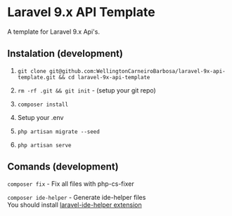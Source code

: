 # Laravel 9.x API Template

A template for Laravel 9.x Api's.

## Instalation (development)

1. `git clone git@github.com:WellingtonCarneiroBarbosa/laravel-9x-api-template.git && cd laravel-9x-api-template`

2. `rm -rf .git && git init` - (setup your git repo)

3. `composer install`

4. Setup your .env

5. `php artisan migrate --seed`

6. `php artisan serve`

## Comands (development)

`composer fix` - Fix all files with php-cs-fixer

`composer ide-helper` - Generate ide-helper files
<br>
You should install [laravel-ide-helper extension](https://marketplace.visualstudio.com/items?itemName=georgykurian.laravel-ide-helper)
